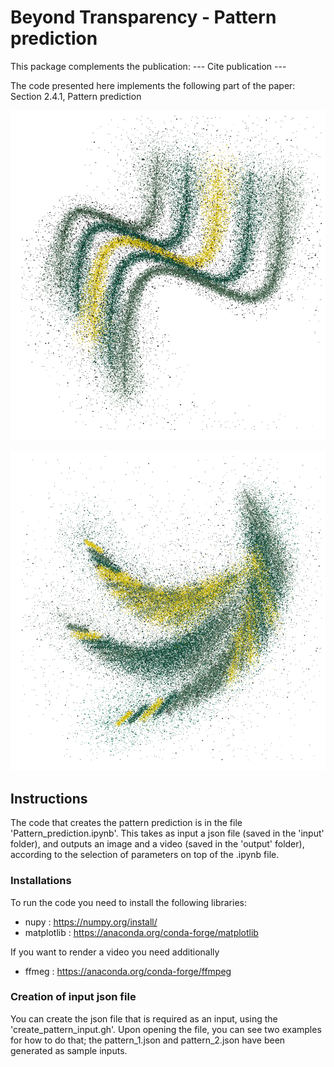 # Beyond Transparency - Pattern prediction

This package complements the publication:
--- Cite publication ---

The code presented here implements the following part of the paper: Section 2.4.1, Pattern prediction

![Visual predition of pattern 1](output/pattern_1_prediction.png)

![Visual predition of pattern 2](output/pattern_2_prediction.png)


## Instructions
The code that creates the pattern prediction is in the file 'Pattern_prediction.ipynb'. 
This takes as input a json file (saved in the 'input' folder), and outputs an image and a video (saved in the 'output' folder), according to the 
selection of parameters on top of the .ipynb file. 

### Installations
To run the code you need to install the following libraries:
- nupy : https://numpy.org/install/
- matplotlib : https://anaconda.org/conda-forge/matplotlib

If you want to render a video you need additionally
- ffmeg : https://anaconda.org/conda-forge/ffmpeg

### Creation of input json file
You can create the json file that is required as an input, using the 'create_pattern_input.gh'. Upon opening the file, you can 
see two examples for how to do that; the pattern_1.json and pattern_2.json have been generated as sample inputs. 

